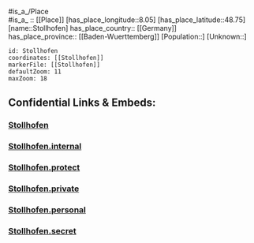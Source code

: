﻿---
location: [48.75,8.05] 
mapzoom: [7,12] 
mapmarker: city 
type: City
tags:
- geo/City


SpocWebEntityId: 34584
isDeleted: false
confidential: public

---
#is_a_/Place  
#is_a_ :: [[Place]] 
[has_place_longitude::8.05] 
[has_place_latitude::48.75] 
[name::Stollhofen] 
has_place_country:: [[Germany]]  
has_place_province:: [[Baden-Wuerttemberg]] 
[Population::] 
[Unknown::] 


```leaflet
id: Stollhofen
coordinates: [[Stollhofen]] 
markerFile: [[Stollhofen]] 
defaultZoom: 11 
maxZoom: 18
```


## Confidential Links & Embeds: 

### [Stollhofen](/_public/Earth/Continent/Europe/Europe~Central/Germany/Germany~West/Baden-Wuerttemberg/counties~BW/Rastatt/cities~Rastatt/Rheinmünster-Lichtenau/City/Stollhofen.md) 

### [Stollhofen.internal](/_internal/Earth/Continent/Europe/Europe~Central/Germany/Germany~West/Baden-Wuerttemberg/counties~BW/Rastatt/cities~Rastatt/Rheinmünster-Lichtenau/City/Stollhofen.internal.md) 

### [Stollhofen.protect](/_protect/Earth/Continent/Europe/Europe~Central/Germany/Germany~West/Baden-Wuerttemberg/counties~BW/Rastatt/cities~Rastatt/Rheinmünster-Lichtenau/City/Stollhofen.protect.md) 

### [Stollhofen.private](/_private/Earth/Continent/Europe/Europe~Central/Germany/Germany~West/Baden-Wuerttemberg/counties~BW/Rastatt/cities~Rastatt/Rheinmünster-Lichtenau/City/Stollhofen.private.md) 

### [Stollhofen.personal](/_personal/Earth/Continent/Europe/Europe~Central/Germany/Germany~West/Baden-Wuerttemberg/counties~BW/Rastatt/cities~Rastatt/Rheinmünster-Lichtenau/City/Stollhofen.personal.md) 

### [Stollhofen.secret](/_secret/Earth/Continent/Europe/Europe~Central/Germany/Germany~West/Baden-Wuerttemberg/counties~BW/Rastatt/cities~Rastatt/Rheinmünster-Lichtenau/City/Stollhofen.secret.md) 
